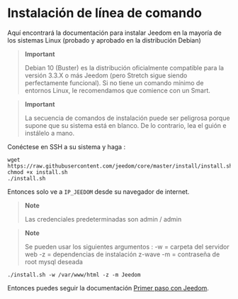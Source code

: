 # Instalación de línea de comando

Aquí encontrará la documentación para instalar Jeedom en la mayoría de los sistemas Linux (probado y aprobado en la distribución Debian)

> **Important**
>
> Debian 10 (Buster) es la distribución oficialmente compatible para la versión 3.3.X o más Jeedom (pero Stretch sigue siendo perfectamente funcional). Si no tiene un comando mínimo de entornos Linux, le recomendamos que comience con un Smart.

> **Important**
>
> La secuencia de comandos de instalación puede ser peligrosa porque supone que su sistema está en blanco. De lo contrario, lea el guión e instálelo a mano.

Conéctese en SSH a su sistema y haga :

````
wget https://raw.githubusercontent.com/jeedom/core/master/install/install.sh
chmod +x install.sh
./install.sh
````

Entonces solo ve a ``IP_JEEDOM`` desde su navegador de internet.

> **Note**
>
> Las credenciales predeterminadas son admin / admin

> **Note**
>
> Se pueden usar los siguientes argumentos : -w = carpeta del servidor web -z = dependencias de instalación z-wave -m = contraseña de root mysql deseada

````
./install.sh -w /var/www/html -z -m Jeedom
````

Entonces puedes seguir la documentación [Primer paso con Jeedom](https://doc.jeedom.com/es_ES/premiers-pas/index).
